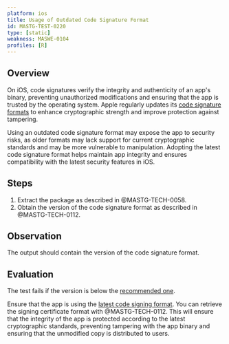 ```yaml
---
platform: ios
title: Usage of Outdated Code Signature Format
id: MASTG-TEST-0220
type: [static]
weakness: MASWE-0104
profiles: [R]
---
```


## Overview

On iOS, code signatures verify the integrity and authenticity of an app's binary, preventing unauthorized modifications and ensuring that the app is trusted by the operating system. Apple regularly updates its [code signature formats](https://developer.apple.com/documentation/xcode/using-the-latest-code-signature-format) to enhance cryptographic strength and improve protection against tampering.

Using an outdated code signature format may expose the app to security risks, as older formats may lack support for current cryptographic standards and may be more vulnerable to manipulation. Adopting the latest code signature format helps maintain app integrity and ensures compatibility with the latest security features in iOS.

## Steps

1. Extract the package as described in @MASTG-TECH-0058.
2. Obtain the version of the code signature format as described in @MASTG-TECH-0112.

## Observation

The output should contain the version of the code signature format.

## Evaluation

The test fails if the version is below the [recommended one](https://developer.apple.com/documentation/xcode/using-the-latest-code-signature-format "Apple Developer").

Ensure that the app is using the [latest code signing format](https://developer.apple.com/documentation/xcode/using-the-latest-code-signature-format "Apple Developer"). You can retrieve the signing certificate format with @MASTG-TECH-0112. This will ensure that the integrity of the app is protected according to the latest cryptographic standards, preventing tampering with the app binary and ensuring that the unmodified copy is distributed to users.
